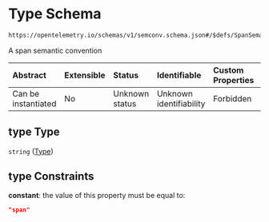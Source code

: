 # Type Schema

```txt
https://opentelemetry.io/schemas/v1/semconv.schema.json#/$defs/SpanSemanticConvention/properties/type
```

A span semantic convention

| Abstract            | Extensible | Status         | Identifiable            | Custom Properties | Additional Properties | Access Restrictions | Defined In                                                                           |
| :------------------ | :--------- | :------------- | :---------------------- | :---------------- | :-------------------- | :------------------ | :----------------------------------------------------------------------------------- |
| Can be instantiated | No         | Unknown status | Unknown identifiability | Forbidden         | Allowed               | none                | [semconv.schema.json\*](../../../schemas/semconv.schema.json "open original schema") |

## type Type

`string` ([Type](../span/semconv-opentelemetry-semantic-convention-schema-definitions-span-properties-type.md))

## type Constraints

**constant**: the value of this property must be equal to:

```json
"span"
```
